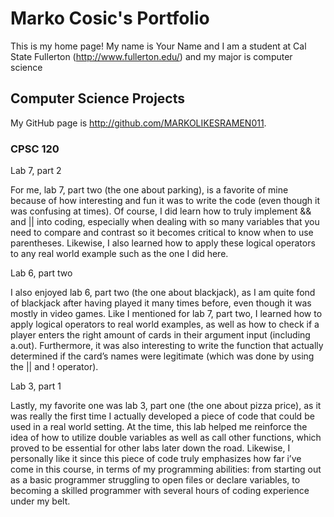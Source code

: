 
# Marko Cosic's Portfolio

This is my home page! My name is Your Name and I am a student at Cal State Fullerton (http://www.fullerton.edu/) and my major is computer science
## Computer Science Projects

My GitHub page is http://github.com/MARKOLIKESRAMEN011.

### CPSC 120

Lab 7, part 2

For me, lab 7, part two (the one about parking), is a favorite of mine because of how interesting and fun it was to write the code (even though it was confusing at times). Of course, I did learn how to truly implement && and || into coding, especially when dealing with so many variables that you need to compare and contrast so it becomes critical to know when to use parentheses. Likewise, I also learned how to apply these logical operators to any real world example such as the one I did here.

Lab 6, part two

I also enjoyed lab 6, part two (the one about blackjack), as I am quite fond of blackjack after having played it many times before, even though it was mostly in video games. Like I mentioned for lab 7, part two, I learned how to apply logical operators to real world examples, as well as how to check if a player enters the right amount of cards in their argument input (including a.out). Furthermore, it was also interesting to write the function that actually determined if the card’s names were legitimate (which was done by using the || and ! operator).

Lab 3, part 1

Lastly, my favorite one was lab 3, part one (the one about pizza price), as it was really the first time I actually developed a piece of code that could be used in a real world setting. At the time, this lab helped me reinforce the idea of how to utilize double variables as well as call other functions, which proved to be essential for other labs later down the road. Likewise, I personally like it since this piece of code truly emphasizes how far i’ve come in this course, in terms of my programming abilities: from starting out as a basic programmer struggling to open files or declare variables, to becoming a skilled programmer with several hours of coding experience under my belt.
